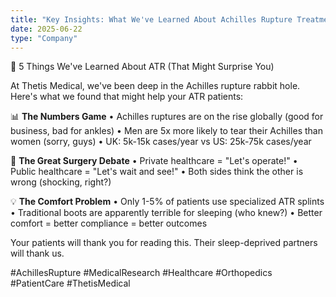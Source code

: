 ```yaml
---
title: "Key Insights: What We've Learned About Achilles Rupture Treatment"
date: 2025-06-22
type: "Company"
---
```


🔬 5 Things We've Learned About ATR (That Might Surprise You)

At Thetis Medical, we've been deep in the Achilles rupture rabbit hole. Here's what we found that might help your ATR patients:

📊 **The Numbers Game**
• Achilles ruptures are on the rise globally (good for business, bad for ankles)
• Men are 5x more likely to tear their Achilles than women (sorry, guys)
• UK: 5k-15k cases/year vs US: 25k-75k cases/year

🏥 **The Great Surgery Debate**
• Private healthcare = "Let's operate!"
• Public healthcare = "Let's wait and see!"
• Both sides think the other is wrong (shocking, right?)

💡 **The Comfort Problem**
• Only 1-5% of patients use specialized ATR splints
• Traditional boots are apparently terrible for sleeping (who knew?)
• Better comfort = better compliance = better outcomes

Your patients will thank you for reading this. Their sleep-deprived partners will thank us.

 #AchillesRupture #MedicalResearch #Healthcare #Orthopedics #PatientCare #ThetisMedical
